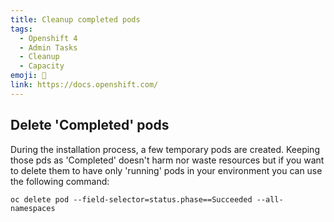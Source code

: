 ```yaml
---
title: Cleanup completed pods
tags:
  - Openshift 4
  - Admin Tasks
  - Cleanup
  - Capacity
emoji: 🧹
link: https://docs.openshift.com/
---
```


## Delete 'Completed' pods

During the installation process, a few temporary pods are created. Keeping those pds as 'Completed' doesn't harm nor waste resources but if you want to delete them to have only 'running' pods in your environment you can use the following command:

```
oc delete pod --field-selector=status.phase==Succeeded --all-namespaces
```